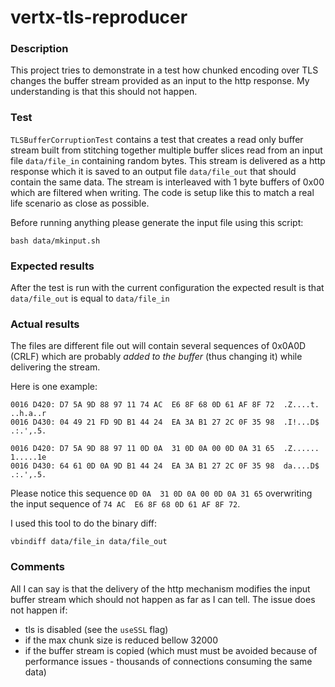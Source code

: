 # vertx-tls-reproducer

### Description

This project tries to demonstrate in a test how chunked encoding over TLS changes the buffer stream
provided as an input to the http response. My understanding is that this should not happen.

### Test

`TLSBufferCorruptionTest` contains a test that creates a read only buffer stream built from stitching together
multiple buffer slices read from an input file `data/file_in` containing random bytes. This stream is delivered as a
http response which it is saved to an output file `data/file_out` that should contain the same data. The stream is
interleaved with 1 byte buffers of 0x00 which are filtered when writing. The code is setup like this to match a real
life scenario as close as possible.

Before running anything please generate the input file using this script:

```shell
bash data/mkinput.sh
```

### Expected results

After the test is run with the current configuration the expected result is that `data/file_out` is equal to `data/file_in`

### Actual results

The files are different file out will contain several sequences of 0x0A0D (CRLF) which are probably *added to the buffer*
(thus changing it) while delivering the stream.

Here is one example:

```
0016 D420: D7 5A 9D 88 97 11 74 AC  E6 8F 68 0D 61 AF 8F 72  .Z....t. ..h.a..r  
0016 D430: 04 49 21 FD 9D B1 44 24  EA 3A B1 27 2C 0F 35 98  .I!...D$ .:.',.5.
```

```
0016 D420: D7 5A 9D 88 97 11 0D 0A  31 0D 0A 00 0D 0A 31 65  .Z...... 1.....1e  
0016 D430: 64 61 0D 0A 9D B1 44 24  EA 3A B1 27 2C 0F 35 98  da....D$ .:.',.5.  
```

Please notice this sequence `0D 0A  31 0D 0A 00 0D 0A 31 65` overwriting the input sequence of `74 AC  E6 8F 68 0D 61 AF 8F 72`.

I used this tool to do the binary diff:

```shell
vbindiff data/file_in data/file_out
```

### Comments

All I can say is that the delivery of the http mechanism modifies the input buffer stream which should not happen as
far as I can tell. The issue does not happen if:
 * tls is disabled (see the `useSSL` flag)
 * if the max chunk size is reduced bellow 32000
 * if the buffer stream is copied (which must must be avoided because of performance issues - thousands of connections consuming the same data)
